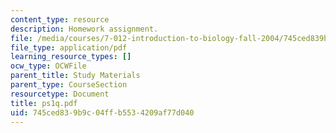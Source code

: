 ```yaml
---
content_type: resource
description: Homework assignment.
file: /media/courses/7-012-introduction-to-biology-fall-2004/745ced839b9c04ffb5534209af77d040_ps1q.pdf
file_type: application/pdf
learning_resource_types: []
ocw_type: OCWFile
parent_title: Study Materials
parent_type: CourseSection
resourcetype: Document
title: ps1q.pdf
uid: 745ced83-9b9c-04ff-b553-4209af77d040
---
```


